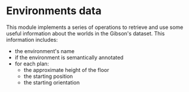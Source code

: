 # Environments data
This module implements a series of operations to retrieve and use some useful information about the worlds in the Gibson's dataset.
This information includes:
* the environment's name
* if the environment is semantically annotated  
* for each plan:
    * the approximate height of the floor
    * the starting position
    * the starting orientation